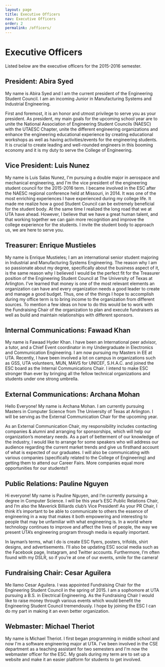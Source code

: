 ```yaml
---
layout: page
title: Executive Officers
nav: Executive Officers
order: 2
permalink: /officers/
---
```


# Executive Officers

Listed below are the executive officers for the 2015-2016 semester.

## President: Abira Syed

My name is Abira Syed and I am the current president of the Engineering Student Council. I am an incoming Junior in Manufacturing Systems and Industrial Engineering. 

First and foremost, it is an honor and utmost privilege to serve you as your president. As president, my main goals for the upcoming school year are to unite the National Association of Engineering Student Councils (NAESC) with the UTAESC Chapter, unite the different engineering organizations and enhance the engineering educational experience by creating educational workshops as well as having activities/events for the engineering students. It is crucial to create leading and well-rounded engineers in this booming economy and it is my duty to serve the College of Engineering.

## Vice President: Luis Nunez

My name is Luis Salas Nunez, I'm pursuing a double major in aerospace and mechanical engineering, and I'm the vice president of the engineering student council for the 2015-2016 term. I became involved in the ESC after the NAESC regional conference held at Missouri, in 2014. It was one of the most enriching experiences I have experienced during my college life. It made me realize how a good Student Council can be extremely beneficial for the student body. At the same time I realized the long road that we at UTA have ahead. However, I believe that we have a great human talent, and that working together we can gain more recognition and improve the college experience for the students. I invite the student body to approach us, we are here to serve you.

## Treasurer: Enrique Mustieles

My name is Enrique Mustieles; I am an international senior student majoring in Industrial and Manufacturing Systems Engineering. The reason why I am so passionate about my degree, specifically about the business aspect of it, is the same reason why I believed I would be the perfect fit for the Treasurer position of the Engineering Student Council at The University of Texas at Arlington. I’ve learned that money is one of the most relevant elements an organization can have and every organization needs a good leader to create and manage a good budget. Thus, one of the things I hope to accomplish during my office term is to bring income to the organization from different sources. To mention a few ideas on how to do this would be to work with the Fundraising Chair of the organization to plan and execute fundraisers as well as build and maintain relationships with different sponsors.

## Internal Communications: Fawaad Khan

My name is Fawaad Hyder Khan. I have been an International peer advisor, a tutor, and a Chief Event coordinator in my Undergraduate in Electronics and Communication Engineering. I am now pursuing my Masters in EE at UTA. Recently, I have been involved a lot on campus in organizations such as GSS, UTA volunteers, MUN, MAVS for UNICEF, S.H.A.C. and joined the ESC board as the Internal Communications Chair. I intend to make ESC stronger than ever by bringing all the fellow technical organizations and students under one strong umbrella.

## External Communications: Archana Mohan

Hello Everyone! My name is Archana Mohan. I am currently pursuing Masters in Computer Science from The University of Texas at Arlington. I will be serving as the External Communication Chair for the upcoming year.

As an External Communication Chair, my responsibility includes contacting companies & alumni and arranging for sponsorships, which will help our organization’s monetary needs. As a part of betterment of our knowledge of the industry, I would like to arrange for some speakers who will address our audience regarding the current market trends and give us firsthand account of what is expected of our graduates. I will also be communicating with various companies (specifically related to the College of Engineering) and getting them to attend our Career Fairs. More companies equal more opportunities for our students!!

## Public Relations: Pauline Nguyen

Hi everyone! My name is Pauline Nguyen, and I’m currently pursuing a degree in Computer Science. I will be this year’s ESC Public Relations Chair, and I’m also the Maverick Billiards club’s Vice President! As your PR Chair, I think it’s important to be able to communicate to others the essence of engineering in a way that makes it both empowering and interesting to people that may be unfamiliar with what engineering is. In a world where technology continues to improve and affect the lives of people, the way we present UTA’s engineering program through media is equally important.

In layman’s terms, what I do is create ESC flyers, posters, trifolds, shirt designs, and advertisements. I’ll also be updating ESC social media such as the Facebook page, Instagram, and Twitter accounts. Furthermore, I’m often found with my DSLR, so if you’re at one of our events, smile for the camera!

## Fundraising Chair: Cesar Aguilera

Me llamo Cesar Aguilera. I was appointed Fundraising Chair for the Engineering Student Council in the spring of 2015. I am a sophomore at UTA pursuing a B.S. in Electrical Engineering. As the Fundraising Chair I would like to raise money through various events which would benefit the Engineering Student Council tremendously. I hope by joining the ESC I can do my part in making it an even better organization.

## Webmaster: Michael Theriot

My name is Michael Theriot. I first began programming in middle school and now I'm a software engineering major at UTA. I've been involved in the CSE department as a teaching assistant for two semesters and I'm now the webmaster officer for the ESC. My goals during my term are to set up a website and make it an easier platform for students to get involved.